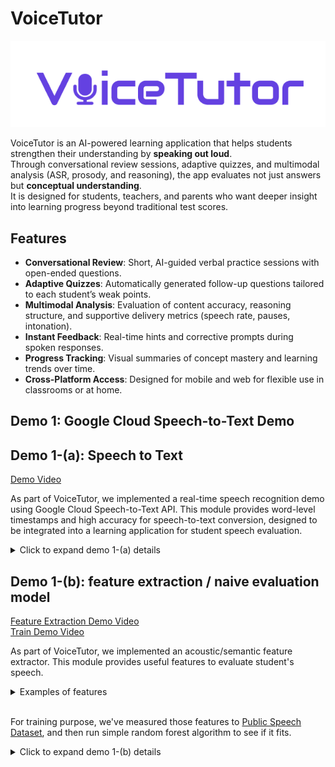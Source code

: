 # VoiceTutor

![Logo](https://raw.githubusercontent.com/snuhcs-course/swpp-2025-project-team-03/main/docs/images/logo.png)

VoiceTutor is an AI-powered learning application that helps students strengthen their understanding by **speaking out loud**.  
Through conversational review sessions, adaptive quizzes, and multimodal analysis (ASR, prosody, and reasoning), the app evaluates not just answers but **conceptual understanding**.  
It is designed for students, teachers, and parents who want deeper insight into learning progress beyond traditional test scores.

## Features

- **Conversational Review**: Short, AI-guided verbal practice sessions with open-ended questions.
- **Adaptive Quizzes**: Automatically generated follow-up questions tailored to each student’s weak points.
- **Multimodal Analysis**: Evaluation of content accuracy, reasoning structure, and supportive delivery metrics (speech rate, pauses, intonation).
- **Instant Feedback**: Real-time hints and corrective prompts during spoken responses.
- **Progress Tracking**: Visual summaries of concept mastery and learning trends over time.
- **Cross-Platform Access**: Designed for mobile and web for flexible use in classrooms or at home.

## Demo 1: Google Cloud Speech-to-Text Demo

## Demo 1-(a): Speech to Text

[Demo Video](demo/videos/stt_demo.mp4)

As part of VoiceTutor, we implemented a real-time speech recognition demo using Google Cloud Speech-to-Text API. This module provides word-level timestamps and high accuracy for speech-to-text conversion, designed to be integrated into a learning application for student speech evaluation.

<details>
<summary> Click to expand demo 1-(a) details</summary>

### Implemented Features

- **Voice Recording**: Students can record their speech directly in the web browser
- **Text Transcription**: Converts speech to text with high accuracy
- **Word-level Timestamps**: Provides precise start/end times for each word

### Integration with Actual Application

When integrated into the actual learning application:

1. Students record their speech responses to learning prompts
2. Audio is captured and sent to the STT service
3. Google Cloud API processes the audio and returns text with timestamps
4. Results are sent to the Django backend server
5. The Django server evaluates the student's pronunciation, fluency, and accuracy
6. Feedback is provided to both students and instructors

## Project Structure

```
stt/
├── flask-server/          # Flask backend server
│   ├── app.py            # Main server file
│   ├── requirements.txt  # Python dependencies
│   └── uploads/          # Temporary file storage
├── stt-ui/               # React frontend
│   ├── src/
│   │   ├── App.js        # Main app component
│   │   └── components/
│   │       ├── STTRecorder.js  # Voice recording component
│   │       └── STTRecorder.css # Stylesheet
│   └── package.json      # Node.js dependencies
├── google_stt.py         # Google STT API client
├── google-cloud-setup.md # Google Cloud setup guide
├── start-server.bat      # Server startup script
├── start-ui.bat          # UI startup script
└── stt-project-*.json    # Google Cloud service account key
```

## Setup & Execution Instructions

### Prerequisites

- Python 3.8 or higher
- Node.js 16 or higher
- Google Cloud account with billing enabled
- FFmpeg (optional, for audio conversion)

### Environment Setup

We used the following environment configuration:

- **Operating System**: Windows 10/11
- **Python Version**: 3.8+
- **Node.js Version**: 16+
- **Browser**: Chrome/Edge (for WebRTC support)
- **Google Cloud Project**: stt-project-473514

### Step-by-Step Demo Execution

#### Step 1: Google Cloud Setup

1. **Create Google Cloud Project**

   - Go to [Google Cloud Console](https://console.cloud.google.com/)
   - Create a new project or select existing project
   - Note your project ID

2. **Enable Speech-to-Text API**

   - Navigate to "APIs & Services" > "Library"
   - Search for "Cloud Speech-to-Text API"
   - Click "Enable"

3. **Create Service Account**

   - Go to "IAM & Admin" > "Service Accounts"
   - Click "Create Service Account"
   - Name: `stt-service-account`
   - Role: "Cloud Speech-to-Text Client"
   - Create and download JSON key file

4. **Set Environment Variable**

   ```powershell
   # Windows PowerShell
   $env:GOOGLE_APPLICATION_CREDENTIALS="C:\path\to\your\service-account-key.json"

   # Windows Command Prompt
   set GOOGLE_APPLICATION_CREDENTIALS=C:\path\to\your\service-account-key.json

   # Linux/Mac
   export GOOGLE_APPLICATION_CREDENTIALS="/path/to/your/service-account-key.json"
   ```

#### Step 2: Backend Server Setup

1. **Navigate to Flask Server Directory**

   ```bash
   cd research/stt/flask-server
   ```

2. **Create Virtual Environment**

   ```bash
   python -m venv venv
   ```

3. **Activate Virtual Environment**

   ```bash
   # Windows
   venv\Scripts\activate

   # Linux/Mac
   source venv/bin/activate
   ```

4. **Install Dependencies**
   ```bash
   pip install -r requirements.txt
   ```

#### Step 3: Frontend Setup

1. **Navigate to React UI Directory**

   ```bash
   cd stt-ui
   ```

2. **Install Dependencies**
   ```bash
   npm install
   ```

#### Step 4: Run the Application

**Option 1: Using Batch Files (Windows)**

1. **Start Backend Server**

   ```bash
   # In first terminal
   ./start-server.bat
   ```

2. **Start Frontend**
   ```bash
   # In second terminal
   ./start-ui.bat
   ```

#### Step 5: Access the Application

- **Web Interface**: http://localhost:3000
- **API Server**: http://localhost:5000

#### Step 6: Test the Demo

1. Open http://localhost:3000 in your browser
2. Click "Start Recording" button
3. Speak clearly into your microphone
4. Click "Stop Recording" button
5. Wait for processing (usually 2-5 seconds)
6. View the transcribed text with word-level timestamps

</details>

## Demo 1-(b): feature extraction / naive evaluation model

[Feature Extraction Demo Video](demo/videos/preprocess_dataset.mp4)  
[Train Demo Video](demo/videos/train_basic.mp4)

As part of VoiceTutor, we implemented an acoustic/semantic feature extractor. This module provides useful features to evaluate student's speech.

<details>
<summary>Examples of features</summary>

### 🔈 Silence-related features

- **`total_silence_sec`** — total duration of silence (in seconds)
- **`percent_silence`** — ratio of silence to total utterance duration (%)

---

### 🎵 Pitch (f0) features

- **`min_f0_hz`** — minimum fundamental frequency (Hz)
- **`max_f0_hz`** — maximum fundamental frequency (Hz)
- **`range_f0_hz`** — overall f0 range (Hz)
- **`tot_slope_f0_st_per_s`** — average f0 slope over the voiced frames across the entire utterance (semitone/s)
- **`end_slope_f0_st_per_s`** — f0 slope in the ending segment (semitone/s)

---

### 💬 Semantic adjacency similarity

_(local coherence between consecutive sentences)_

- **`sem_adj_sim_mean`** — mean semantic similarity between adjacent sentences
- **`sem_adj_sim_std`** — standard deviation of adjacent sentence similarity
- **`sem_adj_sim_p10`** — 10th percentile of adjacent similarity
- **`sem_adj_sim_p50`** — median (50th percentile) of adjacent similarity
- **`sem_adj_sim_p90`** — 90th percentile of adjacent similarity
- **`sem_adj_sim_frac_high`** — fraction of sentence pairs with high similarity (≥ high_thr)
- **`sem_adj_sim_frac_low`** — fraction of sentence pairs with low similarity (≤ low_thr)

---

### 🧭 Topic transition and overall coherence

- **`sem_topic_path_len`** — cumulative semantic distance between adjacent sentences (higher → more topic shifts)
- **`sem_dist_to_centroid_mean`** — mean distance from document centroid (semantic dispersion)
- **`sem_dist_to_centroid_std`** — standard deviation of centroid distances
- **`sem_coherence_score`** — overall semantic cohesion score _(1 − mean centroid distance)_

---

### 🧩 Section-level cohesion and diversity

- **`sem_intra_coh`** — mean intra-section cohesion (front/middle/end segments)
- **`sem_inter_div`** — inter-section diversity of topic centroids (higher → more distinct sections)

</details>
<br />

For training purpose, we've measured those features to [Public Speech Dataset](https://www.aihub.or.kr/aihubdata/data/view.do?pageIndex=1&currMenu=115&topMenu=100&srchOneDataTy=DATA004&srchOptnCnd=OPTNCND001&searchKeyword=&srchDetailCnd=DETAILCND001&srchOrder=ORDER001&srchPagePer=20&srchDataRealmCode=REALM002&srchDataRealmCode=REALM010&aihubDataSe=data&dataSetSn=71663), and then run simple random forest algorithm to see if it fits.

<details>
<summary> Click to expand demo 1-(b) details</summary>

#### Step 1: Research Requirements Setup

1. **Navigate to Research Directory**

   ```bash
   cd research
   ```

2. **Create Virtual Environment**

   ```bash
   python -m venv venv
   ```

3. **Activate Virtual Environment**

   ```bash
   # Windows
   venv\Scripts\activate

   # Linux/Mac
   source venv/bin/activate
   ```

4. **Install Dependencies**
   ```bash
   pip install -r requirements.txt
   ```

#### Step 2: Run feature extractor with demo wav

Note that these command simply print out the features without changing or creating annotation files.

```bash
python extract_acoustic_features.py demo_data/certain.wav
python extract_acoustic_features.py demo_data/uncertain.wav

python extract_semantic_features.py demo_data/certain.json
python extract_semantic_features.py demo_data/uncertain.json
```

#### Step 3: Preprocess Speech Dataset (Optional)

With **research/dataset/\*.py**, you may preprocess speech dataset.  
[Sample Dataset](https://drive.google.com/file/d/1iViLvPPGB-bHA1GBeMPprkR_hkAQCHJY/view?usp=sharing) is a **very** small dataset sampled from [Public Speech Dataset](https://www.aihub.or.kr/aihubdata/data/view.do?pageIndex=1&currMenu=115&topMenu=100&srchOneDataTy=DATA004&srchOptnCnd=OPTNCND001&searchKeyword=&srchDetailCnd=DETAILCND001&srchOrder=ORDER001&srchPagePer=20&srchDataRealmCode=REALM002&srchDataRealmCode=REALM010&aihubDataSe=data&dataSetSn=71663). (for testing purpose)

You can preprocess dataset using commands like below.

```bash
# Command Examples
cd dataset

python mp4_to_wav.py --input_root "sample_dataset/train"
python label_formatter.py --input_root "sample_dataset/train/label"
python add_acoustic_features.py --input_root "sample_dataset/train"
python add_semantic_features.py --input_root "sample_dataset/train/label"

python mp4_to_wav.py --input_root "sample_dataset/valid"
python label_formatter.py --input_root "sample_dataset/valid/label"
python add_acoustic_features.py --input_root "sample_dataset/valid"
python add_semantic_features.py --input_root "sample_dataset/valid/label"
```

#### Step 4: Train with Public Speech Dataset

[Preprocessed Public Speech Dataset](https://drive.google.com/file/d/1tu9G6k25s6N6me_8KZ6Mw-57WU2Ri_AT/view?usp=sharing) is a dataset annotated with acoustic features. You can train a model on this dataset using the command below.

```bash
python train.py --dataset_path {your_dataset_path}
```

</details>
